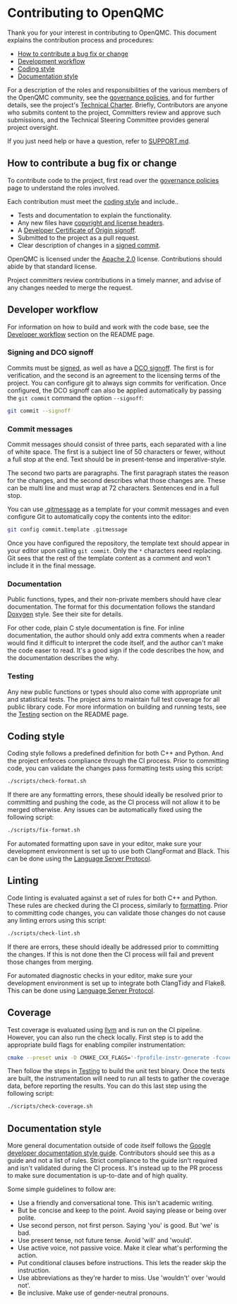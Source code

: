 # Contributing to OpenQMC

Thank you for your interest in contributing to OpenQMC. This document explains the contribution process and procedures:

* [How to contribute a bug fix or change](#how-to-contribute-a-bug-fix-or-change)
* [Development workflow](#developer-workflow)
* [Coding style](#coding-style)
* [Documentation style](#documentation-style)

For a description of the roles and responsibilities of the various members of the OpenQMC community, see the [governance policies](GOVERNANCE.md), and for further details, see the project's [Technical Charter](tsc/charter.md). Briefly, Contributors are anyone who submits content to the project, Committers review and approve such submissions, and the Technical Steering Committee provides general project oversight.

If you just need help or have a question, refer to [SUPPORT.md](SUPPORT.md).

## How to contribute a bug fix or change

To contribute code to the project, first read over the [governance policies](GOVERNANCE.md) page to understand the roles involved.

Each contribution must meet the [coding style](#coding-style) and include..

* Tests and documentation to explain the functionality.
* Any new files have [copyright and license headers](https://github.com/AcademySoftwareFoundation/tac/blob/main/process/contributing.md#license-specification).
* A [Developer Certificate of Origin signoff](https://github.com/AcademySoftwareFoundation/tac/blob/main/process/contributing.md#contribution-sign-off).
* Submitted to the project as a pull request.
* Clear description of changes in a [signed commit](https://docs.github.com/en/authentication/managing-commit-signature-verification).

OpenQMC is licensed under the [Apache 2.0](LICENSE) license. Contributions should abide by that standard license.

Project committers review contributions in a timely manner, and advise of any changes needed to merge the request.

## Developer workflow

For information on how to build and work with the code base, see the [Developer workflow](README.md#developer-workflow) section on the README page.

### Signing and DCO signoff

Commits must be [signed](https://docs.github.com/en/authentication/managing-commit-signature-verification), as well as have a [DCO signoff](https://github.com/AcademySoftwareFoundation/tac/blob/main/process/contributing.md#contribution-sign-off). The first is for verification, and the second is an agreement to the licensing terms of the project. You can configure git to always sign commits for verification. Once configured, the DCO signoff can also be applied automatically by passing the `git commit` command the option `--signoff`:

```bash
git commit --signoff
```

### Commit messages

Commit messages should consist of three parts, each separated with a line of white space. The first is a subject line of 50 characters or fewer, without a full stop at the end. Text should be in present-tense and imperative-style.

The second two parts are paragraphs. The first paragraph states the reason for the changes, and the second describes what those changes are. These can be multi line and must wrap at 72 characters. Sentences end in a full stop.

You can use [.gitmessage](.gitmessage) as a template for your commit messages and even configure Git to automatically copy the contents into the editor:

```bash
git config commit.template .gitmessage
```

Once you have configured the repository, the template text should appear in your editor upon calling `git commit`. Only the `*` characters need replacing. Git sees that the rest of the template content as a comment and won't include it in the final message.

### Documentation

Public functions, types, and their non-private members should have clear documentation. The format for this documentation follows the standard [Doxygen](https://www.doxygen.nl) style. See their site for details.

For other code, plain C style documentation is fine. For inline documentation, the author should only add extra comments when a reader would find it difficult to interpret the code itself, and the author can't make the code easer to read. It's a good sign if the code describes the how, and the documentation describes the why.

### Testing

Any new public functions or types should also come with appropriate unit and statistical tests. The project aims to maintain full test coverage for all public library code. For more information on building and running tests, see the [Testing](README.md#testing) section on the README page.

## Coding style

Coding style follows a predefined definition for both C++ and Python. And the project enforces compliance through the CI process. Prior to committing code, you can validate the changes pass formatting tests using this script:

```bash
./scripts/check-format.sh
```

If there are any formatting errors, these should ideally be resolved prior to committing and pushing the code, as the CI process will not allow it to be merged otherwise. Any issues can be automatically fixed using the following script:

```bash
./scripts/fix-format.sh
```

For automated formatting upon save in your editor, make sure your development environment is set up to use both ClangFormat and Black. This can be done using the [Language Server Protocol](https://microsoft.github.io/language-server-protocol).

## Linting

Code linting is evaluated against a set of rules for both C++ and Python. These rules are checked during the CI process, similarly to [formatting](#coding-style). Prior to committing code changes, you can validate those changes do not cause any linting errors using this script:

```bash
./scripts/check-lint.sh
```

If there are errors, these should ideally be addressed prior to committing the changes. If this is not done then the CI process will fail and prevent those changes from merging.

For automated diagnostic checks in your editor, make sure your development environment is set up to integrate both ClangTidy and Flake8. This can be done using [Language Server Protocol](https://microsoft.github.io/language-server-protocol).

## Coverage

Test coverage is evaluated using [llvm](https://clang.llvm.org/docs/SourceBasedCodeCoverage.html) and is run on the CI pipeline. However, you can also run the check locally. First step is to add the appropriate build flags for enabling compiler instrumentation:

```bash
cmake --preset unix -D CMAKE_CXX_FLAGS='-fprofile-instr-generate -fcoverage-mapping'
```

Then follow the steps in [Testing](README.md#testing) to build the unit test binary. Once the tests are built, the instrumentation will need to run all tests to gather the coverage data, before reporting the results. You can do this last step using the following script:

```bash
./scripts/check-coverage.sh
```

## Documentation style

More general documentation outside of code itself follows the [Google developer documentation style guide](https://developers.google.com/style). Contributors should see this as a guide and not a list of rules. Strict compliance to the guide isn't required and isn't validated during the CI process. It's instead up to the PR process to make sure documentation is up-to-date and of high quality.

Some simple guidelines to follow are:

- Use a friendly and conversational tone. This isn't academic writing.
- But be concise and keep to the point. Avoid saying please or being over polite.
- Use second person, not first person. Saying 'you' is good. But 'we' is bad.
- Use present tense, not future tense. Avoid 'will' and 'would'.
- Use active voice, not passive voice. Make it clear what's performing the action.
- Put conditional clauses before instructions. This lets the reader skip the instruction.
- Use abbreviations as they're harder to miss. Use 'wouldn't' over 'would not'.
- Be inclusive. Make use of gender-neutral pronouns.
